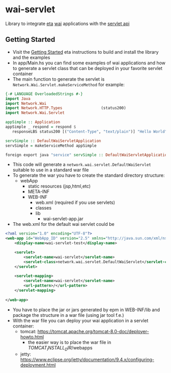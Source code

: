 # wai-servlet
Library to integrate [eta](http://eta-lang.org) [wai](https://github.com/yesodweb/wai) applications with the [servlet api](http://docs.oracle.com/javaee/7/api/javax/servlet/package-summary.html)

## Getting Started
* Visit the [Getting Started](http://eta-lang.org/docs/html/getting-started.html) eta instructions to build and install the library and the examples
* In app/Main.hs you can find some examples of wai applications and how to generate a servlet class that can be deployed in your favorite servlet container
* The main function to generate the servlet is `Network.Wai.Servlet.makeServiceMethod` for example:
```haskell
{-# LANGUAGE OverloadedStrings #-}
import Java
import Network.Wai
import Network.HTTP.Types                 (status200)
import Network.Wai.Servlet

appSimple :: Application
appSimple _ respond = respond $
   responseLBS status200 [("Content-Type", "text/plain")] "Hello World"

servSimple :: DefaultWaiServletApplication
servSimple = makeServiceMethod appSimple

foreign export java "service" servSimple :: DefaultWaiServletApplication
```
* This code will generate a `network.wai.servlet.DefaultWaiServlet` suitable to use in a standard war file
* To generate the war you have to create the standard directory structure:
  * webApp
    * static resources (jsp,html,etc)
    * META-INF
    * WEB-INF
      * web.xml (required if you use servlets)
      * classes
      * lib
        * wai-servlet-app.jar
* The web.xml for the default wai servlet could be
```xml
<?xml version="1.0" encoding="UTF-8"?>
<web-app id="WebApp_ID" version="2.5" xmlns="http://java.sun.com/xml/ns/javaee" xmlns:xsi="http://www.w3.org/2001/XMLSchema-instance" xsi:schemaLocation="http://java.sun.com/xml/ns/javaee http://java.sun.com/xml/ns/javaee/web-app_2_5.xsd">
	<display-name>wai-servlet-test</display-name>

	<servlet>
		<servlet-name>wai-servlet</servlet-name>
		<servlet-class>network.wai.servlet.DefaultWaiServlet</servlet-class>
	</servlet>
	
	<servlet-mapping>
		<servlet-name>wai-servlet</servlet-name>
		<url-pattern>/</url-pattern>
	</servlet-mapping>
	
</web-app>
```
* You have to place the jar or jars generated by epm in WEB-INF/lib and package the structure in a war file (using jar tool f.e.)
* With the war file you can deploy your wai application in a servlet container:
  * tomcat: https://tomcat.apache.org/tomcat-8.0-doc/deployer-howto.html
    * the easier way is to place the war file in $TOMCAT_INSTALL_DIR$/webapps
  * jetty: https://www.eclipse.org/jetty/documentation/9.4.x/configuring-deployment.html
